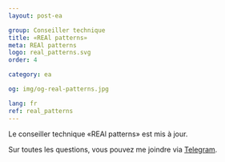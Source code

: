 ```yaml
---
layout: post-ea

group: Conseiller technique
title: «REAl patterns»
meta: REAl patterns
logo: real_patterns.svg
order: 4

category: ea

og: img/og-real-patterns.jpg

lang: fr
ref: real_patterns
---
```


Le conseiller technique «REAl patterns» est mis à jour.

Sur toutes les questions, vous pouvez me joindre via <a href="https://t.me/chutkoy" target="_blank">Telegram</a>.

